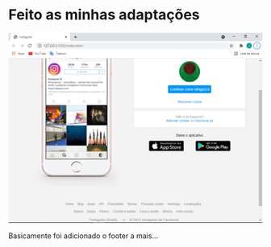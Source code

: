 # Feito as minhas adaptações

<p>
    <img src="./img/imgReadme.png">
</p>
<p>
    Basicamente foi adicionado o footer a mais...
</p>
